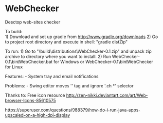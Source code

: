 WebChecker
==========

Desctop web-sites checker

To build:	
	1) Download and set up gradle from http://www.gradle.org/downloads
	2) Go to project root directory and execute in shell: "gradle distZip"

To run: 
	1) Go to "<project root directory>\build\distributions\WebChecker-0.1.zip" and unpack zip archive to directory where you want to install.
	2) Run WebChecker-0.1\bin\WebChecker.bat for Windows or WebChecker-0.1\bin\WebChecker for Linux

Features:
    - System tray and email notifications

Problems:
    - Swing editor moves '</span>' tag and ignore '.ch *' selector

Thanks to:
Free icon resource http://zen-nikki.deviantart.com/art/Web-browser-Icons-85610575


https://superuser.com/questions/988379/how-do-i-run-java-apps-upscaled-on-a-high-dpi-display